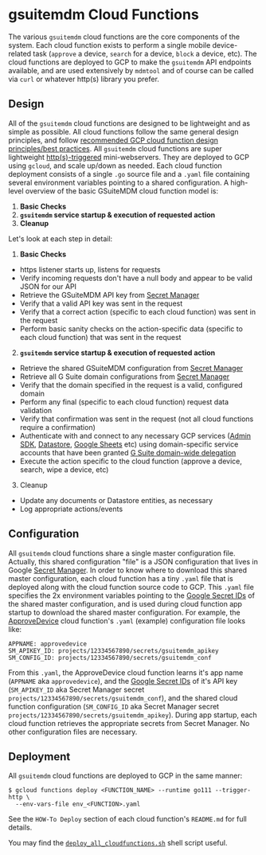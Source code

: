 # gsuitemdm Cloud Functions #

The various `gsuitemdm` cloud functions are the core components of the system. Each cloud function exists to perform a single mobile device-related task (`approve` a device, `search` for a device, `block` a device, etc). The cloud functions are deployed to GCP to make the `gsuitemdm` API endpoints available, and are used extensively by `mdmtool` and of course can be called via `curl` or whatever http(s) library you prefer.

## Design ##
All of the `gsuitemdm` cloud functions are designed to be lightweight and as simple as possible. All cloud functions follow the same general design principles, and follow [recommended GCP cloud function design principles/best practices](https://cloud.google.com/functions/docs/bestpractices/tips). All `gsuitemdm` cloud functions are super lightweight [http(s)-triggered](https://cloud.google.com/functions/docs/writing/http#writing_http_helloworld-go) mini-webservers. They are deployed to GCP using `gcloud`, and scale up/down as needed. Each cloud function deployment consists of a single `.go` source file and a `.yaml` file containing several environment variables pointing to a shared configuration. A high-level overview of the basic GSuiteMDM cloud function model is:

1. **Basic Checks**
2. **`gsuitemdm` service startup & execution of requested action**
3. **Cleanup**

Let's look at each step in detail:

1. **Basic Checks**
  * https listener starts up, listens for requests
  * Verify incoming requests don't have a null body and appear to be valid JSON for our API
  * Retrieve the GSuiteMDM API key from [Secret Manager](https://cloud.google.com/secret-manager/docs/)
  * Verify that a valid API key was sent in the request
  * Verify that a correct action (specific to each cloud function) was sent in the request
  * Perform basic sanity checks on the action-specific data (specific to each cloud function) that was sent in the request
2. **`gsuitemdm` service startup & execution of requested action**
  * Retrieve the shared GSuiteMDM configuration from [Secret Manager](https://cloud.google.com/secret-manager/docs/)
  * Retrieve all G Suite domain configurations from [Secret Manager](https://cloud.google.com/secret-manager/docs/)
  * Verify that the domain specified in the request is a valid, configured domain
  * Perform any final (specific to each cloud function) request data validation
  * Verify that confirmation was sent in the request (not all cloud functions require a confirmation)
  * Authenticate with and connect to any necessary GCP services ([Admin SDK](https://developers.google.com/admin-sdk), [Datastore](https://cloud.google.com/datastore), [Google Sheets](https://developers.google.com/sheets/api) etc) using domain-specific service accounts that have been granted [G Suite domain-wide delegation](https://developers.google.com/admin-sdk/directory/v1/guides/delegation)
  * Execute the action specific to the cloud function (approve a device, search, wipe a device, etc)
3. Cleanup
  * Update any documents or Datastore entities, as necessary
  * Log appropriate actions/events

## Configuration ##
All `gsuitemdm` cloud functions share a single master configuration file. Actually, this shared configuration "file" is a JSON configuration that lives in Google [Secret Manager](https://cloud.google.com/secret-manager/docs/).  In order to know where to download this shared master configuration, each cloud function has a tiny `.yaml` file that is deployed along with the cloud function source code to GCP. This `.yaml` file specifies the 2x environment variables pointing to the [Google Secret IDs](https://cloud.google.com/secret-manager/docs/managing-secrets) of the shared master configuration, and is used during cloud function app startup to download the shared master configuration. For example, the [ApproveDevice](https://github.com/rickt/gsuitemdm/tree/master/cloudfunctions/approvedevice) cloud function's `.yaml` (example) configuration file looks like:
```
APPNAME: approvedevice
SM_APIKEY_ID: projects/12334567890/secrets/gsuitemdm_apikey
SM_CONFIG_ID: projects/12334567890/secrets/gsuitemdm_conf
```
From this `.yaml`, the ApproveDevice cloud function learns it's app name (`APPNAME` aka `approvedevice`), and the [Google Secret IDs](https://cloud.google.com/secret-manager/docs/managing-secrets) of it's API key (`SM_APIKEY_ID` aka Secret Manager secret `projects/12334567890/secrets/gsuitemdm_conf`), and the shared cloud function configuration (`SM_CONFIG_ID` aka Secret Manager secret `projects/12334567890/secrets/gsuitemdm_apikey`). During app startup, each cloud function retrieves the appropriate secrets from Secret Manager. No other configuration files are necessary. 

## Deployment ##
All `gsuitemdm` cloud functions are deployed to GCP in the same manner:

```
$ gcloud functions deploy <FUNCTION_NAME> --runtime go111 --trigger-http \
  --env-vars-file env_<FUNCTION>.yaml
```

See the `HOW-To Deploy` section of each cloud function's `README.md` for full details. 

You may find the [`deploy_all_cloudfunctions.sh`](https://github.com/rickt/gsuitemdm/blob/master/cloudfunctions/deploy_all_cloudfunctions.sh) shell script useful.
